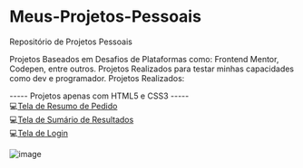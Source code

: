# Meus-Projetos-Pessoais
 Repositório de Projetos Pessoais

 Projetos Baseados em Desafios de Plataformas como: Frontend Mentor, Codepen, entre outros.
 Projetos Realizados para testar minhas capacidades como dev e programador.
 Projetos Realizados:

 ----- Projetos apenas com HTML5 e CSS3 -----<br>
 💻<a href="Projetos HTML-CSS/projeto - resumo do pedido/index.html">Tela de Resumo de Pedido</a><br>
 💻<a href="Projetos HTML-CSS/projeto - sumário de resultados/index.html">Tela de Sumário de Resultados</a><br>
 💻<a href="Projetos HTML-CSS/projeto - tela de login/index.html">Tela de Login</a><br>
 
 ![image](https://github.com/Devroza/Meus-Projetos-Pessoais/assets/124314801/b7b5769a-55a6-4ec5-b0b2-317b1ba29a1d)
